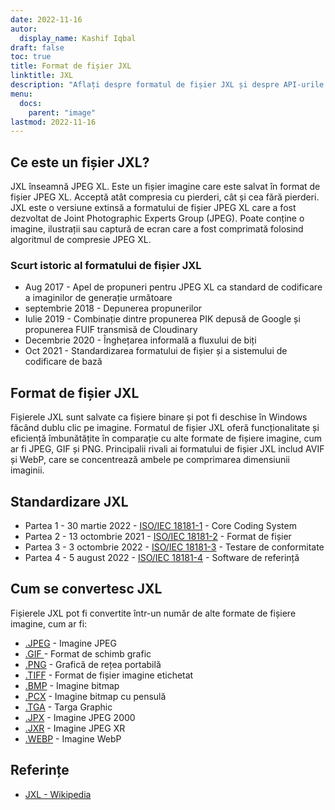 ```yaml
---
date: 2022-11-16
autor:
  display_name: Kashif Iqbal
draft: false
toc: true
title: Format de fișier JXL
linktitle: JXL
description: "Aflați despre formatul de fișier JXL și despre API-urile care pot crea și deschide fișiere JXL."
menu:
  docs:
    parent: "image"
lastmod: 2022-11-16
---
```


## Ce este un fișier JXL?

JXL înseamnă JPEG XL. Este un fișier imagine care este salvat în format de fișier JPEG XL. Acceptă atât compresia cu pierderi, cât și cea fără pierderi. JXL este o versiune extinsă a formatului de fișier JPEG XL care a fost dezvoltat de Joint Photographic Experts Group (JPEG). Poate conține o imagine, ilustrații sau captură de ecran care a fost comprimată folosind algoritmul de compresie JPEG XL.

### Scurt istoric al formatului de fișier JXL

* Aug 2017 - Apel de propuneri pentru JPEG XL ca standard de codificare a imaginilor de generație următoare
* septembrie 2018 - Depunerea propunerilor
* Iulie 2019 - Combinație dintre propunerea PIK depusă de Google și propunerea FUIF transmisă de Cloudinary
* Decembrie 2020 - Înghețarea informală a fluxului de biți
* Oct 2021 - Standardizarea formatului de fișier și a sistemului de codificare de bază

## Format de fișier JXL

Fișierele JXL sunt salvate ca fișiere binare și pot fi deschise în Windows făcând dublu clic pe imagine. Formatul de fișier JXL oferă funcționalitate și eficiență îmbunătățite în comparație cu alte formate de fișiere imagine, cum ar fi JPEG, GIF și PNG. Principalii rivali ai formatului de fișier JXL includ AVIF și WebP, care se concentrează ambele pe comprimarea dimensiunii imaginii.

## Standardizare JXL

* Partea 1 - 30 martie 2022 - [ISO/IEC 18181-1](https://www.iso.org/standard/77977.html) - Core Coding System
* Partea 2 - 13 octombrie 2021 - [ISO/IEC 18181-2](https://www.iso.org/standard/80617.html) - Format de fișier
* Partea 3 - 3 octombrie 2022 - [ISO/IEC 18181-3](https://www.iso.org/standard/80618.html) - Testare de conformitate
* Partea 4 - 5 august 2022 - [ISO/IEC 18181-4](https://www.iso.org/standard/80619.html) - Software de referință

## Cum se convertesc JXL

Fișierele JXL pot fi convertite într-un număr de alte formate de fișiere imagine, cum ar fi:

* [.JPEG](/ro/image/jpeg/) - Imagine JPEG
* [.GIF ](/ro/image/gif/) - Format de schimb grafic
* [.PNG](/ro/image/png/) - Grafică de rețea portabilă
* [.TIFF](/ro/image/tiff/) - Format de fișier imagine etichetat
* [.BMP](/ro/image/bmp/) - Imagine bitmap
* [.PCX](/ro/image/pcx/) - Imagine bitmap cu pensulă
* [.TGA](/ro/image/tga/) - Targa Graphic
* [.JPX](/ro/image/jpx/) - Imagine JPEG 2000
* [.JXR](/ro/image/jxr/) - Imagine JPEG XR
* [.WEBP](/ro/image/webp/) - Imagine WebP

## Referințe

* [JXL - Wikipedia](https://en.wikipedia.org/wiki/JPEG_XL)

